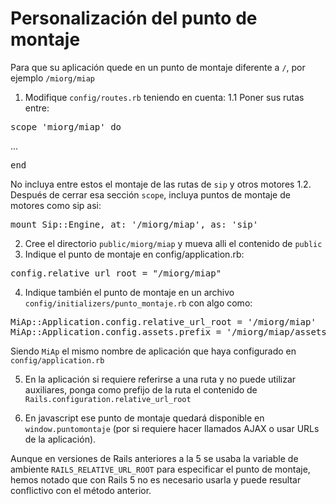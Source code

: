 # Personalización del punto de montaje

Para que su aplicación quede en un punto de montaje diferente a ```/```, por ejemplo ```/miorg/miap```

1. Modifique ```config/routes.rb``` teniendo en cuenta:
1.1 Poner sus rutas entre:
<pre>
scope 'miorg/miap' do
</pre>
...
<pre>
end
</pre>
No incluya entre estos el montaje de las rutas de `sip` y otros motores
1.2. Después de cerrar esa sección ```scope```, incluya puntos de montaje de motores como sip asi:
<pre>
mount Sip::Engine, at: '/miorg/miap', as: 'sip'
</pre>
2. Cree el directorio ```public/miorg/miap``` y mueva alli el contenido de ```public```
3. Indique el punto de montaje en config/application.rb:
<pre>
config.relative_url_root = "/miorg/miap"
</pre>
4. Indique también el punto de montaje en un archivo ```config/initializers/punto_montaje.rb``` con algo como:
<pre>
MiAp::Application.config.relative_url_root = '/miorg/miap'
MiAp::Application.config.assets.prefix = '/miorg/miap/assets'
</pre>
Siendo `MiAp` el mismo nombre de aplicación que haya configurado en `config/application.rb`

5. En la aplicación si requiere referirse a una ruta y no puede utilizar auxiliares, ponga como prefijo de la ruta el contenido de ```Rails.configuration.relative_url_root```

6. En javascript ese punto de montaje quedará disponible en `window.puntomontaje` (por si requiere hacer llamados AJAX  o usar URLs de la aplicación).

Aunque en versiones de Rails anteriores a la 5 se usaba la variable de ambiente `RAILS_RELATIVE_URL_ROOT` para especificar el punto de montaje, hemos notado que con Rails 5 no es necesario usarla y puede resultar conflictivo con el método anterior.  
